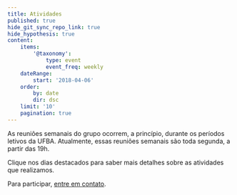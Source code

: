 ```yaml
---
title: Atividades
published: true
hide_git_sync_repo_link: true
hide_hypothesis: true
content:
    items:
        '@taxonomy':
            type: event
            event_freq: weekly
    dateRange:
        start: '2018-04-06'
    order:
        by: date
        dir: dsc
    limit: '10'
    pagination: true
---
```


As reuniões semanais do grupo ocorrem, a princípio, durante os períodos letivos da UFBA. Atualmente, essas reuniões semanais são toda segunda, a partir das 19h.

Clique nos dias destacados para saber mais detalhes sobre as atividades que realizamos.

Para participar, [entre em contato](http://www.arqueologiadosensivel.ufba.br/contato).